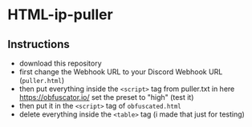 # HTML-ip-puller

## Instructions

-  download this repository
-  first change the Webhook URL to your Discord Webhook URL (`puller.html`)
-  then put everything inside the `<script>` tag from puller.txt in here https://obfuscator.io/ set the preset to "high" (test it)
-  then put it in the `<script>` tag of `obfuscated.html`
-  delete everything inside the `<table>` tag (i made that just for testing)
